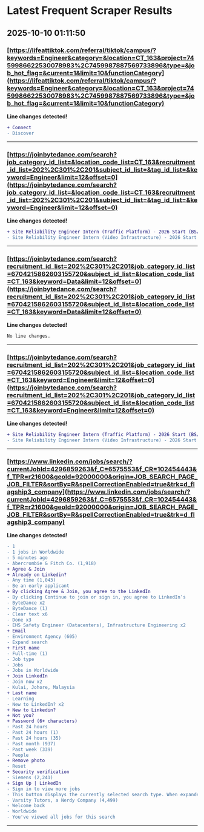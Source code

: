 # Latest Frequent Scraper Results

## 2025-10-10 01:11:50

### [https://lifeattiktok.com/referral/tiktok/campus/?keywords=Engineer&category=&location=CT_163&project=7459986622530078983%2C7459987887569733896&type=&job_hot_flag=&current=1&limit=10&functionCategory](https://lifeattiktok.com/referral/tiktok/campus/?keywords=Engineer&category=&location=CT_163&project=7459986622530078983%2C7459987887569733896&type=&job_hot_flag=&current=1&limit=10&functionCategory)

**Line changes detected!**

```diff
+ Connect
- Discover
```

---
### [https://joinbytedance.com/search?job_category_id_list=&location_code_list=CT_163&recruitment_id_list=202%2C301%2C201&subject_id_list=&tag_id_list=&keyword=Engineer&limit=12&offset=0](https://joinbytedance.com/search?job_category_id_list=&location_code_list=CT_163&recruitment_id_list=202%2C301%2C201&subject_id_list=&tag_id_list=&keyword=Engineer&limit=12&offset=0)

**Line changes detected!**

```diff
+ Site Reliability Engineer Intern (Traffic Platform) - 2026 Start (BS/MS)
- Site Reliability Engineer Intern (Video Infrastructure) - 2026 Start (BS/MS)
```

---
### [https://joinbytedance.com/search?recruitment_id_list=202%2C301%2C201&job_category_id_list=6704215862603155720&subject_id_list=&location_code_list=CT_163&keyword=Data&limit=12&offset=0](https://joinbytedance.com/search?recruitment_id_list=202%2C301%2C201&job_category_id_list=6704215862603155720&subject_id_list=&location_code_list=CT_163&keyword=Data&limit=12&offset=0)

**Line changes detected!**

```diff
No line changes.
```

---
### [https://joinbytedance.com/search?recruitment_id_list=202%2C301%2C201&job_category_id_list=6704215862603155720&subject_id_list=&location_code_list=CT_163&keyword=Engineer&limit=12&offset=0](https://joinbytedance.com/search?recruitment_id_list=202%2C301%2C201&job_category_id_list=6704215862603155720&subject_id_list=&location_code_list=CT_163&keyword=Engineer&limit=12&offset=0)

**Line changes detected!**

```diff
+ Site Reliability Engineer Intern (Traffic Platform) - 2026 Start (BS/MS)
- Site Reliability Engineer Intern (Video Infrastructure) - 2026 Start (BS/MS)
```

---
### [https://www.linkedin.com/jobs/search/?currentJobId=4296859263&f_C=6575553&f_CR=102454443&f_TPR=r21600&geoId=92000000&origin=JOB_SEARCH_PAGE_JOB_FILTER&sortBy=R&spellCorrectionEnabled=true&trk=d_flagship3_company](https://www.linkedin.com/jobs/search/?currentJobId=4296859263&f_C=6575553&f_CR=102454443&f_TPR=r21600&geoId=92000000&origin=JOB_SEARCH_PAGE_JOB_FILTER&sortBy=R&spellCorrectionEnabled=true&trk=d_flagship3_company)

**Line changes detected!**

```diff
- 1
- 1 jobs in Worldwide
- 5 minutes ago
- Abercrombie & Fitch Co. (1,918)
+ Agree & Join
+ Already on Linkedin?
- Any time (1,043)
- Be an early applicant
+ By clicking Agree & Join, you agree to the LinkedIn
- By clicking Continue to join or sign in, you agree to LinkedIn’s
- ByteDance x2
- ByteDance (1)
- Clear text x6
- Done x3
- EHS Safety Engineer (Datacenters), Infrastructure Engineering x2
+ Email
- Environment Agency (605)
- Expand search
+ First name
- Full-time (1)
- Job type
- Jobs
- Jobs in Worldwide
+ Join LinkedIn
- Join now x2
- Kulai, Johore, Malaysia
+ Last name
- Learning
- New to LinkedIn? x2
+ New to Linkedin?
+ Not you?
+ Password (6+ characters)
- Past 24 hours
- Past 24 hours (1)
- Past 24 hours (35)
- Past month (937)
- Past week (339)
- People
+ Remove photo
- Reset
+ Security verification
- Siemens (2,241)
+ Sign Up | LinkedIn
- Sign in to view more jobs
- This button displays the currently selected search type. When expanded it provides a list of search options that will switch the search inputs to match the current selection.
- Varsity Tutors, a Nerdy Company (4,499)
- Welcome back
- Worldwide
- You've viewed all jobs for this search
```

---
